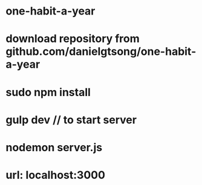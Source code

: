 # one-habit-a-year

# download repository from github.com/danielgtsong/one-habit-a-year
# sudo npm install
# gulp dev // to start server
# nodemon server.js
# url: localhost:3000
